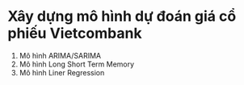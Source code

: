 # Xây dựng mô hình dự đoán giá cổ phiếu Vietcombank
1. Mô hình ARIMA/SARIMA
2. Mô hình Long Short Term Memory
3. Mô hình Liner Regression

